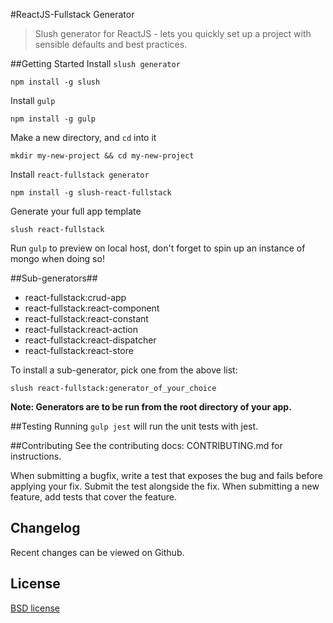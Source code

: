 #ReactJS-Fullstack Generator
>Slush generator for ReactJS - lets you quickly set up a project with sensible defaults and best practices.

##Getting Started
Install `slush generator`
```
npm install -g slush
```
Install `gulp`
```
npm install -g gulp
```
Make a new directory, and `cd` into it
```
mkdir my-new-project && cd my-new-project
```
Install `react-fullstack generator`
```
npm install -g slush-react-fullstack
```
Generate your full app template
```
slush react-fullstack
```

Run `gulp` to preview on local host, don't forget to spin up an instance of mongo when doing so!

##Sub-generators##

  * react-fullstack:crud-app
  * react-fullstack:react-component
  * react-fullstack:react-constant
  * react-fullstack:react-action
  * react-fullstack:react-dispatcher
  * react-fullstack:react-store

To install a sub-generator, pick one from the above list:
 ```
 slush react-fullstack:generator_of_your_choice
 ```

**Note: Generators are to be run from the root directory of your app.**

##Testing
Running `gulp jest` will run the unit tests with jest.

##Contributing
See the contributing docs: CONTRIBUTING.md for instructions.

When submitting a bugfix, write a test that exposes the bug and fails before applying your fix. Submit the test alongside the fix.
When submitting a new feature, add tests that cover the feature.

## Changelog

Recent changes can be viewed on Github.

## License
[BSD license](http://opensource.org/licenses/bsd-license.php)
